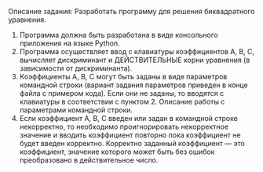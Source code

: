 Описание задания:
Разработать программу для решения биквадратного уравнения.
1.	Программа должна быть разработана в виде консольного приложения на языке Python.
2.	Программа осуществляет ввод с клавиатуры коэффициентов А, В, С, вычисляет дискриминант и ДЕЙСТВИТЕЛЬНЫЕ корни уравнения (в зависимости от дискриминанта).
3.	Коэффициенты А, В, С могут быть заданы в виде параметров командной строки (вариант задания параметров приведен в конце файла с примером кода). Если они не заданы, то вводятся с клавиатуры в соответствии с пунктом 2. Описание работы с параметрами командной строки.
4.	Если коэффициент А, В, С введен или задан в командной строке некорректно, то необходимо проигнорировать некорректное значение и вводить коэффициент повторно пока коэффициент не будет введен корректно. Корректно заданный коэффициент — это коэффициент, значение которого может быть без ошибок преобразовано в действительное число.
